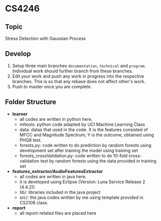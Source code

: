 # CS4246

## Topic
Stress Detection with Gaussian Process

##  Develop
1. Setup three main branches `documentation`, `technical` and `program`. Individual work should further branch from these branches.
2. Edit your work and push any work in progress into the respective branches. This is so that any rebase does not affect other's work.
3. Push to master once you are complete.

## Folder Structure
* **learner**
  * all codes are written in python here.
  * mltools: python code adapted by UCI Machine Learning Class
  * data: datas that used in the code. X is the features consisted of MFCC and Magnitude Spectrum; Y is the outcome, obtained using PHQ8 test.
  * forests.py: code written to do prediction by random forests using development set after training the model using training set
  * forests_crossValidation.py: code written to do 10-fold cross-validation test by random forests using the data provided in training set
* **features_extractor/AudioFeaturesExtractor**
  * all codes are written in java here.
  * it is developed using Eclipse (Version: Luna Service Release 2 (4.4.2))
  * lib/: libraries included in the java project
  * src/: the java codes written by me using template provided in CS2108 class.
* **report**
  * all report-related files are placed here
